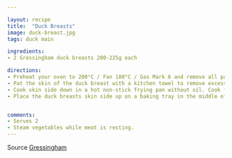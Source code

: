 ```yaml
---

layout: recipe
title:  "Duck Breasts"
image: duck-breast.jpg
tags: duck main

ingredients:
- 2 Gressingham duck breasts 200-225g each

directions:
- Preheat your oven to 200°C / Fan 180°C / Gas Mark 6 and remove all packaging.
- Pat the skin of the duck breast with a kitchen towel to remove excess moisture. Score and season with salt and black pepper.
- Cook skin side down in a hot non-stick frying pan without oil. Cook for 5 minutes until the skin turns golden brown. Pour off excess fat regularly. Turn over and seal the meat for 1 minute. 
- Place the duck breasts skin side up on a baking tray in the middle of the preheated oven. Cook for 10-15 minutes, depending on how you like your duck cooked. Rare = 10 mins, medium = 15 mins, well done = 18 mins. Rest the meat in a warm place for 10 minutes before slicing and serving.


comments: 
- Serves 2
- Steam vegetables while meat is resting.
---
```


Source [Gressingham](https://www.gressinghamduck.co.uk/products/duck-breasts/)